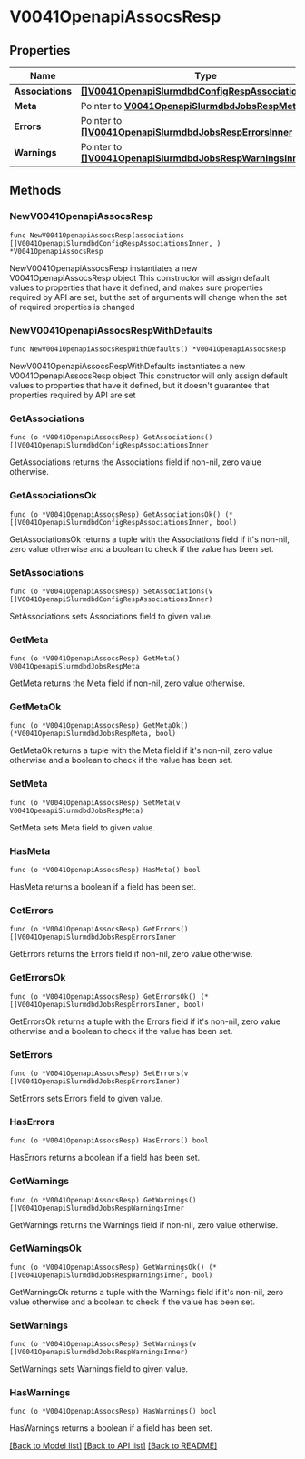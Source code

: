 # V0041OpenapiAssocsResp

## Properties

Name | Type | Description | Notes
------------ | ------------- | ------------- | -------------
**Associations** | [**[]V0041OpenapiSlurmdbdConfigRespAssociationsInner**](V0041OpenapiSlurmdbdConfigRespAssociationsInner.md) | associations | 
**Meta** | Pointer to [**V0041OpenapiSlurmdbdJobsRespMeta**](V0041OpenapiSlurmdbdJobsRespMeta.md) |  | [optional] 
**Errors** | Pointer to [**[]V0041OpenapiSlurmdbdJobsRespErrorsInner**](V0041OpenapiSlurmdbdJobsRespErrorsInner.md) | Query errors | [optional] 
**Warnings** | Pointer to [**[]V0041OpenapiSlurmdbdJobsRespWarningsInner**](V0041OpenapiSlurmdbdJobsRespWarningsInner.md) | Query warnings | [optional] 

## Methods

### NewV0041OpenapiAssocsResp

`func NewV0041OpenapiAssocsResp(associations []V0041OpenapiSlurmdbdConfigRespAssociationsInner, ) *V0041OpenapiAssocsResp`

NewV0041OpenapiAssocsResp instantiates a new V0041OpenapiAssocsResp object
This constructor will assign default values to properties that have it defined,
and makes sure properties required by API are set, but the set of arguments
will change when the set of required properties is changed

### NewV0041OpenapiAssocsRespWithDefaults

`func NewV0041OpenapiAssocsRespWithDefaults() *V0041OpenapiAssocsResp`

NewV0041OpenapiAssocsRespWithDefaults instantiates a new V0041OpenapiAssocsResp object
This constructor will only assign default values to properties that have it defined,
but it doesn't guarantee that properties required by API are set

### GetAssociations

`func (o *V0041OpenapiAssocsResp) GetAssociations() []V0041OpenapiSlurmdbdConfigRespAssociationsInner`

GetAssociations returns the Associations field if non-nil, zero value otherwise.

### GetAssociationsOk

`func (o *V0041OpenapiAssocsResp) GetAssociationsOk() (*[]V0041OpenapiSlurmdbdConfigRespAssociationsInner, bool)`

GetAssociationsOk returns a tuple with the Associations field if it's non-nil, zero value otherwise
and a boolean to check if the value has been set.

### SetAssociations

`func (o *V0041OpenapiAssocsResp) SetAssociations(v []V0041OpenapiSlurmdbdConfigRespAssociationsInner)`

SetAssociations sets Associations field to given value.


### GetMeta

`func (o *V0041OpenapiAssocsResp) GetMeta() V0041OpenapiSlurmdbdJobsRespMeta`

GetMeta returns the Meta field if non-nil, zero value otherwise.

### GetMetaOk

`func (o *V0041OpenapiAssocsResp) GetMetaOk() (*V0041OpenapiSlurmdbdJobsRespMeta, bool)`

GetMetaOk returns a tuple with the Meta field if it's non-nil, zero value otherwise
and a boolean to check if the value has been set.

### SetMeta

`func (o *V0041OpenapiAssocsResp) SetMeta(v V0041OpenapiSlurmdbdJobsRespMeta)`

SetMeta sets Meta field to given value.

### HasMeta

`func (o *V0041OpenapiAssocsResp) HasMeta() bool`

HasMeta returns a boolean if a field has been set.

### GetErrors

`func (o *V0041OpenapiAssocsResp) GetErrors() []V0041OpenapiSlurmdbdJobsRespErrorsInner`

GetErrors returns the Errors field if non-nil, zero value otherwise.

### GetErrorsOk

`func (o *V0041OpenapiAssocsResp) GetErrorsOk() (*[]V0041OpenapiSlurmdbdJobsRespErrorsInner, bool)`

GetErrorsOk returns a tuple with the Errors field if it's non-nil, zero value otherwise
and a boolean to check if the value has been set.

### SetErrors

`func (o *V0041OpenapiAssocsResp) SetErrors(v []V0041OpenapiSlurmdbdJobsRespErrorsInner)`

SetErrors sets Errors field to given value.

### HasErrors

`func (o *V0041OpenapiAssocsResp) HasErrors() bool`

HasErrors returns a boolean if a field has been set.

### GetWarnings

`func (o *V0041OpenapiAssocsResp) GetWarnings() []V0041OpenapiSlurmdbdJobsRespWarningsInner`

GetWarnings returns the Warnings field if non-nil, zero value otherwise.

### GetWarningsOk

`func (o *V0041OpenapiAssocsResp) GetWarningsOk() (*[]V0041OpenapiSlurmdbdJobsRespWarningsInner, bool)`

GetWarningsOk returns a tuple with the Warnings field if it's non-nil, zero value otherwise
and a boolean to check if the value has been set.

### SetWarnings

`func (o *V0041OpenapiAssocsResp) SetWarnings(v []V0041OpenapiSlurmdbdJobsRespWarningsInner)`

SetWarnings sets Warnings field to given value.

### HasWarnings

`func (o *V0041OpenapiAssocsResp) HasWarnings() bool`

HasWarnings returns a boolean if a field has been set.


[[Back to Model list]](../README.md#documentation-for-models) [[Back to API list]](../README.md#documentation-for-api-endpoints) [[Back to README]](../README.md)


